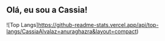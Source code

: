 ## Olá, eu sou a Cassia!

![Top Langs]https://github-readme-stats.vercel.app/api/top-langs/CassiaAlvalaz=anuraghazra&layout=compact)
